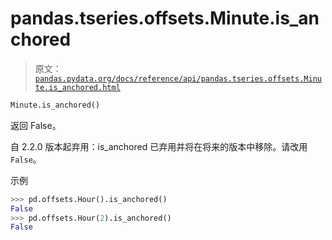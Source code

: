 # pandas.tseries.offsets.Minute.is_anchored

> 原文：[`pandas.pydata.org/docs/reference/api/pandas.tseries.offsets.Minute.is_anchored.html`](https://pandas.pydata.org/docs/reference/api/pandas.tseries.offsets.Minute.is_anchored.html)

```py
Minute.is_anchored()
```

返回 False。

自 2.2.0 版本起弃用：is_anchored 已弃用并将在将来的版本中移除。请改用 `False`。

示例

```py
>>> pd.offsets.Hour().is_anchored()
False
>>> pd.offsets.Hour(2).is_anchored()
False 
```
